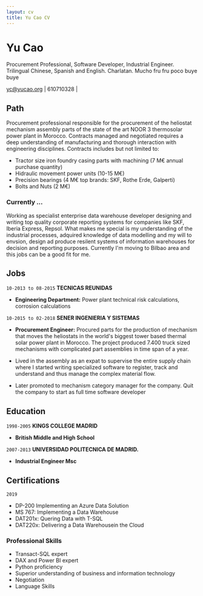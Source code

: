 ```yaml
---
layout: cv
title: Yu Cao CV
---
```

# Yu Cao
Procurement Professional, Software Developer, Industrial Engineer. Trilingual Chinese, Spanish and English. Charlatan. Mucho fru fru poco buye buye

<div id="webaddress">
<a href="yc@yucao.org">yc@yucao.org</a>
| 610710328 | 
</div>

## Path

Procurement professional responsible for the procurement of the heliostat mechanism assembly parts of the state of the art NOOR 3 thermosolar power plant in Morocco. Contracts managed and negotiated requires a deep understanding of manufacturing and thorough interaction with engineering disciplines. Contracts includes but not limited to:
 
* Tractor size iron foundry casing parts with machining (7 M€ annual purchase quantity)
* Hidraulic movement power units (10-15 M€)
* Precision bearings (4 M€ top brands: SKF, Rothe Erde, Galperti)
* Bolts and Nuts (2 M€)


### Currently ...

Working as specialist enterprise data warehouse developer designing and writing top quality corporate reporting systems for companies like SKF, Iberia Express, Repsol. What makes me special is my understanding of the industrial processes, adquired knowledge of data modelling and my will to envsion, design ad produce resilent systems of information warehouses for decision and reporting purposes. Currently I'm moving to Bilbao area and this jobs can be a good fit for me.


## Jobs

`10-2013 to 08-2015`
__TECNICAS REUNIDAS__
 
- **Engineering Department:** Power plant technical risk calculations, corrosion calculations

`10-2015 to 02-2018`
__SENER INGENIERIA Y SISTEMAS__

- **Procurement Engineer:** Procured parts for the production of mechanism that moves the heliostats in the world's biggest tower based thermal solar power plant in Morocco. The project produced 7.400 truck sized mechanisms with complicated part assemblies in time span of a year.

- Lived in the assembly as an expat to supervise the entire supply chain where I started writing specialized software to register, track and understand and thus manage the complex material flow.

- Later promoted to mechanism category manager for the company. Quit the company to start as full time software developer


## Education

`1998-2005`
__KINGS COLLEGE MADRID__

- **British Middle and High School**

`2007-2013`
__UNIVERSIDAD POLITECNICA DE MADRID.__

- **Industrial Engineer Msc**

## Certifications

`2019`
- DP-200 Implementing an Azure Data Solution
- MS 767: Implementing a Data Warehouse
- DAT201x: Quering Data with T-SQL
- DAT220x: Delivering a Data Warehousein the Cloud


### Professional Skills

- Transact-SQL expert
- DAX and Power BI expert
- Python proficiency
- Superior understanding of business and information technology
- Negotiation
- Language Skills



<!-- ### Footer

Last updated: 10-02-2020 -->


